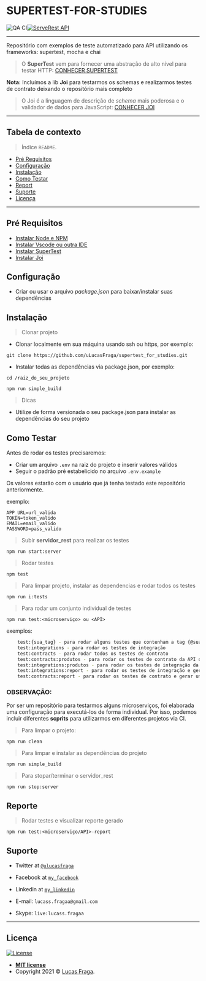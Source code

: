 # SUPERTEST-FOR-STUDIES

![QA CI](https://github.com/uLucasFraga/supertest_for_studies/workflows/CONTINUOUS%20INTEGRATIONS/badge.svg)[![ServeRest API](https://img.shields.io/badge/API-ServeRest-green)](https://github.com/PauloGoncalvesBH/ServeRest/)

---

Repositório com exemplos de teste automatizado para API utilizando os frameworks: supertest, mocha e chai

> O **SuperTest** vem para fornecer uma abstração de alto nível para testar HTTP: [CONHECER SUPERTEST](https://github.com/visionmedia/supertest)

**Nota:** Incluímos a lib **Joi** para testarmos os schemas e realizarmos testes de contrato deixando o repositório mais completo

> O Joi é a linguagem de descrição de _schema_ mais poderosa e o validador de dados para JavaScript: [CONHECER JOI](https://hapi.dev/module/joi/)

---

## Tabela de contexto

> Índice `README`.

  - [Pré Requisitos](#pré-requisitos)
  - [Configuração](#configuração)
  - [Instalação](#instalação)
  - [Como Testar](#como-testar)
  - [Report](#report)
  - [Suporte](#suporte)
  - [Licença](#licença)

---

## Pré Requisitos

- [Instalar Node e NPM](https://nodejs.org/en/)
- [Instalar Vscode ou outra IDE](https://code.visualstudio.com/download)
- [Instalar SuperTest](https://www.npmjs.com/package/supertest)
- [Instalar Joi](https://hapi.dev/module/joi/)

## Configuração

- Criar ou usar o arquivo _package.json_ para baixar/instalar suas dependências

## Instalação

> Clonar projeto

- Clonar localmente em sua máquina usando ssh ou https, por exemplo:

`git clone https://github.com/uLucasFraga/supertest_for_studies.git`

- Instalar todas as dependências via package.json, por exemplo:

`cd /raiz_do_seu_projeto`

`npm run simple_build`

> Dicas

- Utilize de forma versionada o seu package.json para instalar as dependências do seu projeto

## Como Testar

Antes de rodar os testes precisaremos:

- Criar um arquivo `.env` na raiz do projeto e inserir valores válidos
- Seguir o padrão pré estabelicido no arquivo `.env.example`

Os valores estarão com o usuário que já tenha testado este repositório anteriormente.

exemplo:
```
APP_URL=url_valida
TOKEN=token_valido
EMAIL=email_valido
PASSWORD=pass_valido
```

> Subir **servidor_rest** para realizar os testes

`npm run start:server`

> Rodar testes

`npm test`

> Para limpar projeto, instalar as dependencias e rodar todos os testes

`npm run i:tests`

> Para rodar um conjunto individual de testes

`npm run test:<microserviço> ou <API>`

exemplos:

```bash
    test:{sua_tag} - para rodar alguns testes que contenham a tag {@sua_tag}
    test:integrations - para rodar os testes de integração
    test:contracts - para rodar todos os testes de contrato
    test:contracts:produtos - para rodar os testes de contrato da API de produtos
    test:integrations:produtos - para rodar os testes de integração da API de produtos
    test:integrations:report - para rodar os testes de integração e gerar um reporte
    test:contracts:report - para rodar os testes de contrato e gerar um reporte
```

### OBSERVAÇÃO:
Por ser um repositório para testarmos alguns microserviços, foi elaborada uma configuração para executá-los de forma individual.
Por isso, podemos incluir diferentes **scprits** para utilizarmos em diferentes projetos via CI.


> Para limpar o projeto:

`npm run clean`

> Para limpar e instalar as dependências do projeto

`npm run simple_build`

> Para stopar/terminar o servidor_rest

`npm run stop:server`

## Reporte

> Rodar testes e visualizar reporte gerado

`npm run test:<microserviço/API>-report`

## Suporte

- Twitter at <a href="https://twitter.com/uLucasFraga" target="_blank">`@ulucasfraga`</a>
- Facebook at <a href="https://www.facebook.com/lucass.fragaa" target="_blank">`my_facebook`</a>
- Linkedin at <a href="https://www.linkedin.com/in/ulucasfraga" target="_blank">`my_linkedin`</a>

- E-mail: `lucass.fragaa@gmail.com`
- Skype: `live:lucass.fragaa`

---

## Licença

[![License](http://img.shields.io/:license-mit-blue.svg?style=flat-square)](http://badges.mit-license.org)

- **[MIT license](http://opensource.org/licenses/mit-license.php)**
- Copyright 2021 © <a href="https://www.linkedin.com/in/ulucasfraga" target="_blank">Lucas Fraga</a>.
